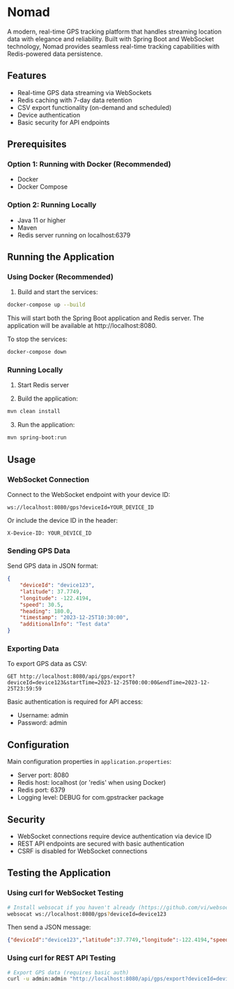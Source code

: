 # Nomad

A modern, real-time GPS tracking platform that handles streaming location data with elegance and reliability. Built with Spring Boot and WebSocket technology, Nomad provides seamless real-time tracking capabilities with Redis-powered data persistence.

## Features

- Real-time GPS data streaming via WebSockets
- Redis caching with 7-day data retention
- CSV export functionality (on-demand and scheduled)
- Device authentication
- Basic security for API endpoints

## Prerequisites

### Option 1: Running with Docker (Recommended)
- Docker
- Docker Compose

### Option 2: Running Locally
- Java 11 or higher
- Maven
- Redis server running on localhost:6379

## Running the Application

### Using Docker (Recommended)

1. Build and start the services:
```bash
docker-compose up --build
```

This will start both the Spring Boot application and Redis server. The application will be available at http://localhost:8080.

To stop the services:
```bash
docker-compose down
```

### Running Locally

1. Start Redis server

2. Build the application:
```bash
mvn clean install
```

3. Run the application:
```bash
mvn spring-boot:run
```

## Usage

### WebSocket Connection

Connect to the WebSocket endpoint with your device ID:
```
ws://localhost:8080/gps?deviceId=YOUR_DEVICE_ID
```

Or include the device ID in the header:
```
X-Device-ID: YOUR_DEVICE_ID
```

### Sending GPS Data

Send GPS data in JSON format:
```json
{
    "deviceId": "device123",
    "latitude": 37.7749,
    "longitude": -122.4194,
    "speed": 30.5,
    "heading": 180.0,
    "timestamp": "2023-12-25T10:30:00",
    "additionalInfo": "Test data"
}
```

### Exporting Data

To export GPS data as CSV:
```
GET http://localhost:8080/api/gps/export?deviceId=device123&startTime=2023-12-25T00:00:00&endTime=2023-12-25T23:59:59
```

Basic authentication is required for API access:
- Username: admin
- Password: admin

## Configuration

Main configuration properties in `application.properties`:
- Server port: 8080
- Redis host: localhost (or 'redis' when using Docker)
- Redis port: 6379
- Logging level: DEBUG for com.gpstracker package

## Security

- WebSocket connections require device authentication via device ID
- REST API endpoints are secured with basic authentication
- CSRF is disabled for WebSocket connections

## Testing the Application

### Using curl for WebSocket Testing
```bash
# Install websocat if you haven't already (https://github.com/vi/websocat)
websocat ws://localhost:8080/gps?deviceId=device123
```

Then send a JSON message:
```json
{"deviceId":"device123","latitude":37.7749,"longitude":-122.4194,"speed":30.5,"heading":180.0,"timestamp":"2023-12-25T10:30:00","additionalInfo":"Test data"}
```

### Using curl for REST API Testing
```bash
# Export GPS data (requires basic auth)
curl -u admin:admin "http://localhost:8080/api/gps/export?deviceId=device123&startTime=2023-12-25T00:00:00&endTime=2023-12-25T23:59:59" -o export.csv
